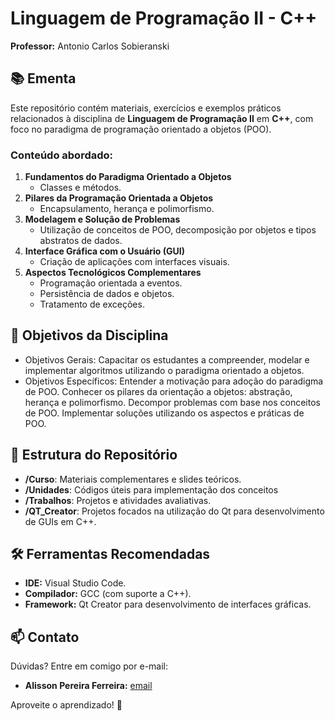 # Linguagem de Programação II - C++  
**Professor:** Antonio Carlos Sobieranski  

## 📚 Ementa  
Este repositório contém materiais, exercícios e exemplos práticos relacionados à disciplina de **Linguagem de Programação II** em **C++**, com foco no paradigma de programação orientado a objetos (POO).  

### Conteúdo abordado:  
1. **Fundamentos do Paradigma Orientado a Objetos**  
   - Classes e métodos.  
2. **Pilares da Programação Orientada a Objetos**  
   - Encapsulamento, herança e polimorfismo.  
3. **Modelagem e Solução de Problemas**  
   - Utilização de conceitos de POO, decomposição por objetos e tipos abstratos de dados.  
4. **Interface Gráfica com o Usuário (GUI)**  
   - Criação de aplicações com interfaces visuais.  
5. **Aspectos Tecnológicos Complementares**  
   - Programação orientada a eventos.  
   - Persistência de dados e objetos.  
   - Tratamento de exceções.  

## 🎯 Objetivos da Disciplina  

- Objetivos Gerais: Capacitar os estudantes a compreender, modelar e implementar algoritmos utilizando o paradigma orientado a objetos.  
- Objetivos Específicos: Entender a motivação para adoção do paradigma de POO. Conhecer os pilares da orientação a objetos: abstração, herança e polimorfismo. Decompor problemas com base nos conceitos de POO. Implementar soluções utilizando os aspectos e práticas de POO.  

## 📂 Estrutura do Repositório  
- **/Curso**: Materiais complementares e slides teóricos.  
- **/Unidades**: Códigos úteis para implementação dos conceitos
- **/Trabalhos**: Projetos e atividades avaliativas.
- **/QT_Creator**: Projetos focados na utilização do Qt para desenvolvimento de GUIs em C++.

## 🛠️ Ferramentas Recomendadas  
- **IDE:** Visual Studio Code.  
- **Compilador:** GCC (com suporte a C++).
- **Framework:** Qt Creator para desenvolvimento de interfaces gráficas.

## 📫 Contato  
Dúvidas? Entre em comigo por e-mail:  
- **Alisson Pereira Ferreira:** [email](mailto:alissonpef@gmail.com)

Aproveite o aprendizado! 🚀
